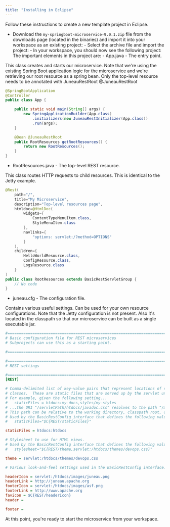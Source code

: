 ```yaml
---
title: "Installing in Eclipse"
---
```


Follow these instructions to create a new template project in Eclipse.

- Download the `my-springboot-microservice-9.0.1.zip` file from the downloads page (located in the binaries) and import it into your workspace as an existing project: - Select the archive file and import the project: - In your workspace, you should now see the following project: The important elements in this project are: - App.java - The entry point.

This class creates and starts our microservice.
Note that we're using the existing Spring Boot application logic for the microservice and we're retrieving our root resource as a spring bean.
Only the top-level resource needs to be annotated with JuneauRestRoot @JuneauRestRoot

```java
@SpringBootApplication
@Controller
public class App {

    public static void main(String[] args) {
        new SpringApplicationBuilder(App.class)
            .initializers(new JuneauRestInitializer(App.class))
            .run(args);
    }

    @Bean @JuneauRestRoot
    public RootResources getRootResources() {
        return new RootResources();
    }
}
```

- RootResources.java - The top-level REST resource.

This class routes HTTP requests to child resources.
This is identical to the Jetty example.

```java
@Rest(
    path="/",
    title="My Microservice",
    description="Top-level resources page",
    htmldoc=@HtmlDoc(
        widgets={
            ContentTypeMenuItem.class,
            StyleMenuItem.class
        },
        navlinks={
            "options: servlet:/?method=OPTIONS"
        }
    ),
    children={
        HelloWorldResource.class,
        ConfigResource.class,
        LogsResource.class
    }
)
public class RootResources extends BasicRestServletGroup {
    // No code
}
```

- juneau.cfg - The configuration file.

Contains various useful settings.
Can be used for your own resource configurations.
Note that the Jetty configuration is not present.
Also it's located in the classpath so that our microservice can be built as a single executable jar.

```ini
#=======================================================================================================================
# Basic configuration file for REST microservices
# Subprojects can use this as a starting point.

#=======================================================================================================================

#=======================================================================================================================
# REST settings

#=======================================================================================================================
[REST]

# Comma-delimited list of key-value pairs that represent locations of static files that can be served up by your @Rest-annotated
# classes.  These are static files that are served up by the servlet under the specified sub-paths.
# For example, given the following setting...
# 	staticFiles = htdocs:my-docs,styles/my-styles
# ...the URI "/servletPath/htdocs/javadoc.css" resolves to the path "/my-docs/javadoc.css".
# This path can be relative to the working directory, classpath root, or package of your resource class.
# Used by the BasicRestConfig interface that defines the following value:
# 	staticFiles="$C{REST/staticFiles}"

staticFiles = htdocs:htdocs

# Stylesheet to use for HTML views.
# Used by the BasicRestConfig interface that defines the following value:
# 	stylesheet="$C{REST/theme,servlet:/htdocs/themes/devops.css}"

theme = servlet:/htdocs/themes/devops.css

# Various look-and-feel settings used in the BasicRestConfig interface.

headerIcon = servlet:/htdocs/images/juneau.png
headerLink = http://juneau.apache.org
footerIcon = servlet:/htdocs/images/asf.png
footerLink = http://www.apache.org
favicon = $C{REST/headerIcon}
header =

footer =
```
At this point, you're ready to start the microservice from your workspace.
